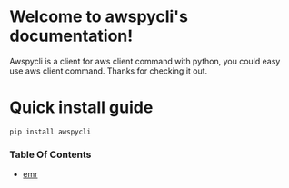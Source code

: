 Welcome to awspycli's documentation!
====================================
 Awspycli is a client for aws client command with python, you could easy use aws client command. Thanks for checking it out.

 Quick install guide
===================
    pip install awspycli

### Table Of Contents
  * [emr](emr/commands.md)

